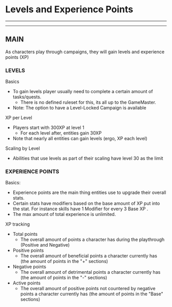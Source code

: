 # Levels and Experience Points
________________________________________
________________________________________

## MAIN
As characters play through campaigns, they will gain levels and experience points (XP)

### LEVELS
Basics
- To gain levels player usually need to complete a certain amount of tasks/quests.
	- There is no defined ruleset for this, its all up to the GameMaster.
- Note: The option to have a Level-Locked Campaign is available

XP per Level
- Players start with 300XP at level 1
	- For each level after, entities gain 30XP
- Note that nearly all entities can gain levels (ergo, XP each level)

Scaling by Level
- Abilities that use levels as part of their scaling have level 30 as the limit

### EXPERIENCE POINTS
Basics:
- Experience points are the main thing entities use to upgrade their overall stats.
- Certain stats have modifiers based on the base amount of XP put into the stat. For instance skills have 1 Modifier for every 3 Base XP .
- The max amount of total experience is unlimited.

XP tracking
- Total points 
	- The overall amount of points a character has during the playthrough (Positive and Negative)
- Positive points 
	- The overall amount of beneficial points a character currently has (the amount of points in the "+" sections)
- Negative points 
	- The overall amount of detrimental points a character currently has (the amount of points in the "-" sections)
- Active points
	- The overall amount of positive points not countered by negative points a character currently has (the amount of points in the "Base" sections)


